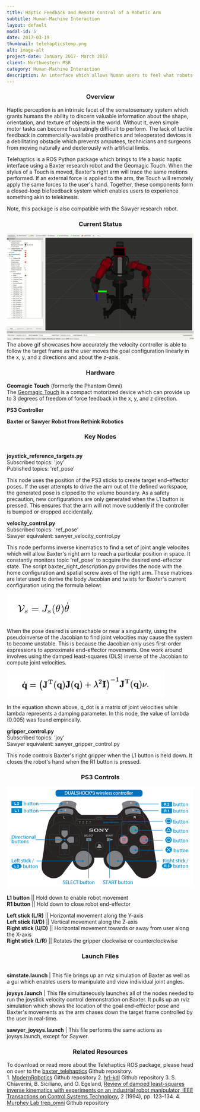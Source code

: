 ```yaml
---
title: Haptic Feedback and Remote Control of a Robotic Arm
subtitle: Human-Machine Interaction
layout: default
modal-id: 5
date: 2017-03-19
thumbnail: telehapticstemp.png
alt: image-alt
project-date: January 2017- March 2017
client: Northwestern MSR
category: Human-Machine Interaction
description: An interface which allows human users to feel what robots feel
---
```

<center><h3>Overview</h3></center>
Haptic perception is an intrinsic facet of the somatosensory system which grants humans the ability to discern valuable information about the shape, orientation, and texture of objects in the world. Without it, even simple motor tasks can become frustratingly difficult to perform. The lack of tactile feedback in commercially-available prosthetics and teleoperated devices is a debilitating obstacle which prevents amputees, technicians and surgeons from moving naturally and dexterously with artificial limbs.

Telehaptics is a ROS Python package which brings to life a basic haptic interface using a Baxter research robot and the Geomagic Touch. When the stylus of a Touch is moved, Baxter's right arm will trace the same motions performed. If an external force is applied to the arm, the Touch will remotely apply the same forces to the user's hand. Together, these components form a closed-loop biofeedback system which enables users to experience something akin to telekinesis.

Note, this package is also compatible with the Sawyer research robot.

<center><h3>Current Status</h3></center>
<img src="img/portfolio/5/joyvc_demo.gif" class="center"><br>
The above gif showcases how accurately the velocity controller is able to follow the target frame as the user moves the goal configuration linearly in the x, y, and z directions and about the z-axis.

<center><h3>Hardware</h3></center>
<b>Geomagic Touch</b> (formerly the Phantom Omni)<br>
The <a href="http://www.geomagic.com/en/products/phantom-omni/overview">Geomagic Touch</a> is a compact motorized device which can provide up to 3 degrees of freedom of force feedback in the x, y, and z direction.

<b>PS3 Controller</b>

<b>Baxter or Sawyer Robot from Rethink Robotics</b>

<center><h3>Key Nodes</h3></center><br>
<b>joystick_reference_targets.py</b><br>
Subscribed topics: 'joy'<br>
Published topics: 'ref_pose'

This node uses the position of the PS3 sticks to create target end-effector poses. If the user attempts to drive the arm out of the defined workspace, the generated pose is clipped to the volume boundary. As a safety precaution, new configurations are only generated when the L1 button is pressed. This ensures that the arm will not move suddenly if the controller is bumped or dropped accidentally.

<b>velocity_control.py</b><br>
Subscribed topics: 'ref_pose'<br>
Sawyer equivalent: sawyer_velocity_control.py

This node performs inverse kinematics to find a set of joint angle velocites which will allow Baxter's right arm to reach a particular position in space. It constantly monitors topic 'ref_pose' to acquire the desired end-effector state. The script baxter_right_description.py provides the node with the home configuration and spatial screw axes of the right arm. These matrices are later used to derive the body Jacobian and twists for Baxter's current configuration using the formula below:

<img src="img/portfolio/5/jacobiantwist.png" class="center">

When the pose desired is unreachable or near a singularity, using the pseudoinverse of the Jacobian to find joint velocities may cause the system to become unstable. This is because the Jacobian only uses first-order expressions to approximate end-effector movements. One work around involves using the damped least-squares (DLS) inverse of the Jacobian to compute joint velocities.

<img src="img/portfolio/5/leastsqreqn.png" class="center">

In the equation shown above, q_dot is a matrix of joint velocities while lambda represents a damping parameter. In this node, the value of lambda (0.005) was found empirically.

<b>gripper_control.py</b><br>
Subscribed topics: 'joy'<br>
Sawyer equivalent: sawyer_gripper_control.py

This node controls Baxter's right gripper when the L1 button is held down. It closes the robot's hand when the R1 button is pressed.

<center><h3>PS3 Controls</h3></center>

<img src="img/portfolio/5/ps3_controls.png" class="center">

<b>L1 button</b> || Hold down to enable robot movement<br>
<b>R1 button</b> || Hold down to close robot end-effector<br>

<b>Left stick (L/R)</b> || Horizontal movement along the Y-axis<br>
<b>Left stick (U/D)</b> || Vertical movement along the Z-axis<br>
<b>Right stick (U/D)</b> || Horizontal movement towards or away from user along the X-axis<br>
<b>Right stick (L/R)</b> || Rotates the gripper clockwise or counterclockwise

<center><h3>Launch Files</h3></center><br>
<b>simstate.launch</b> |
This file brings up an rviz simulation of Baxter as well as a gui which enables users to manipulate and view individual joint angles.

<b>joysys.launch</b> |
This file simultaneously launches all of the nodes needed to run the joystick velocity control demonstration on Baxter. It pulls up an rviz simulation which shows the location of the goal end-effector pose and Baxter's movements as the arm chases down the target frame controlled by the user in real-time.

<b>sawyer_joysys.launch</b> |
This file performs the same actions as joysys.launch, except for Saywer.

<center><h3>Related Resources</h3></center>
To download or read more about the Telehaptics ROS package, please head on over to the <a href="https://github.com/stephanniec/baxter_telehaptics">baxter_telehaptics</a> Github repository.
<br>
1. <a href="https://github.com/HuanWeng/ModernRobotics">ModernRobotics</a> Github repository
2. <a href="https://github.com/gt-ros-pkg/hrl-kdl">hrl-kdl</a> Github repository
3. S. Chiaverini, B. Siciliano, and O. Egeland, <a href="/files/leastsqrinvkin.pdf">Review of damped least-squares inverse kinematics with experiments on an industrial robot manipulator, IEEE Transactions on Control Systems Technology</a>, 2 (1994), pp. 123–134.
4. <a href="https://github.com/MurpheyLab/trep_omni">Murphey Lab trep_omni</a> Github repository

